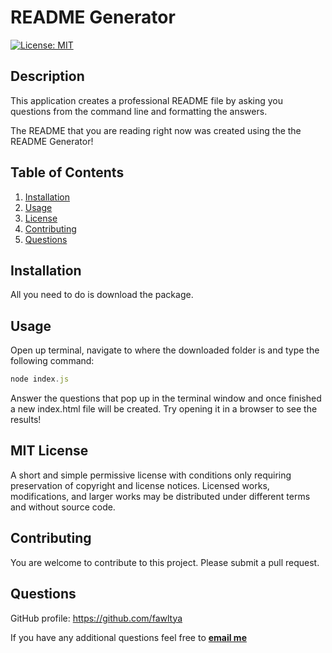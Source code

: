 
# README Generator

[![License: MIT](https://img.shields.io/badge/License-MIT-yellow.svg)](https://opensource.org/licenses/MIT)

## Description

This application creates a professional README file by asking you questions from the command line and formatting the answers.

The README that you are reading right now was created using the the README Generator!

## Table of Contents

1. [Installation](#installation)
2. [Usage](#usage)
3. [License](#license)
4. [Contributing](#contributing)
5. [Questions](#questions)

## Installation

All you need to do is download the package. 

## Usage

Open up terminal, navigate to where the downloaded folder is and type the following command:
```javascript
node index.js
```
Answer the questions that pop up in the terminal window and once finished a new index.html file will be created. Try opening it in a browser to see the results!

## <a id="license"></a>MIT License

A short and simple permissive license with conditions only requiring preservation of copyright and license notices. Licensed works, modifications, and larger works may be distributed under different terms and without source code.

## Contributing

You are welcome to contribute to this project. Please submit a pull request.

## Questions

GitHub profile: <https://github.com/fawltya>

If you have any additional questions feel free to **[email me](mailto:seamus@designbarn.co.uk)**

